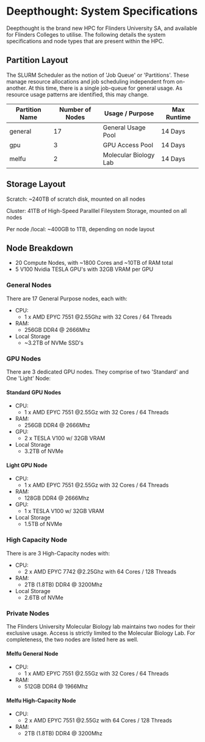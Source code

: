 # Deepthought: System Specifications

Deepthought is the brand new HPC for Flinders University SA, and available for Flinders Colleges to utilise. The following details the system specifications and node types that are present within the HPC.

## Partition Layout

The SLURM Scheduler as the notion of 'Job Queue' or 'Partitions'.  These manage resource allocations and job scheduling independent from on-another. At this time, there is a single job-queue for general usage. As resource usage patterns are identified, this may change.

|Partition Name |   Number of Nodes |   Usage / Purpose                    | Max Runtime    |
|---------------|   -------         |   ------                             | -----          |
|general    |   17              | General Usage Pool                   | 14 Days      |
|gpu        |   3               | GPU Access Pool                      | 14 Days      |
|melfu     |   2               | Molecular Biology Lab   | 14 Days      |  

## Storage Layout

Scratch: ~240TB of scratch disk, mounted on all nodes

Cluster: 41TB of High-Speed Paralllel Fileystem Storage, mounted on all nodes

Per node /local: ~400GB to 1TB, depending on node layout

## Node Breakdown

- 20 Compute Nodes, with ~1800 Cores and ~10TB of RAM total
- 5 V100 Nvidia TESLA GPU's with 32GB VRAM per GPU

### General Nodes

There are 17 General Purpose nodes, each with:

- CPU:
  - 1 x AMD EPYC 7551 @2.55Ghz with 32 Cores / 64 Threads
- RAM:
  - 256GB DDR4 @ 2666Mhz
- Local Storage
  - ~3.2TB of NVMe SSD's

### GPU Nodes

There are 3 dedicated GPU nodes. They comprise of two 'Standard' and One 'Light' Node:

#### Standard GPU Nodes
- CPU:
  - 1 x AMD EPYC 7551 @2.55Gz with 32 Cores / 64 Threads
- RAM:
  - 256GB DDR4 @ 2666Mhz
- GPU:
  - 2 x TESLA V100 w/ 32GB VRAM
- Local Storage
  - 3.2TB of NVMe

#### Light GPU Node
- CPU:
  - 1 x AMD EPYC 7551 @2.55Gz with 32 Cores / 64 Threads
- RAM:
  - 128GB DDR4 @ 2666Mhz
- GPU:
  - 1 x TESLA V100 w/ 32GB VRAM
- Local Storage
  - 1.5TB of NVMe

### High Capacity Node

There is are 3 High-Capacity nodes with:

- CPU:
  - 2 x AMD EPYC 7742 @2.25Ghz with 64 Cores / 128 Threads
- RAM:
  - 2TB (1.8TB) DDR4 @ 3200Mhz
- Local Storage
  - 2.6TB of NVMe

### Private Nodes

The Flinders University Molecular Biology lab maintains two nodes for their exclusive usage. Access is strictly limited to the Molecular Biology Lab.  For completeness, the two nodes are listed here as well.

#### Melfu General Node

- CPU:
  - 1 x AMD EPYC 7551 @2.55Gz with 32 Cores / 64 Threads
- RAM:
  - 512GB DDR4 @ 1966Mhz

#### Melfu High-Capacity Node

- CPU:
  - 2 x AMD EPYC 7551 @2.55Gz with 64 Cores / 128 Threads
- RAM:
  - 2TB (1.8TB) DDR4 @ 3200Mhz
